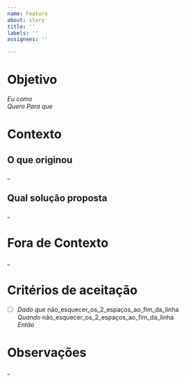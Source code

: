 ```yaml
---
name: Feature
about: story
title: ''
labels: ''
assignees: ''

---
```


# Objetivo

*Eu como*  
*Quero* 
*Para que* 

# Contexto
## O que originou
_
## Qual solução proposta
_

# Fora de Contexto

_

# Critérios de aceitação

- [ ] *Dado que* não_esquecer_os_2_espaços_ao_fim_da_linha  
*Quando* não_esquecer_os_2_espaços_ao_fim_da_linha  
*Então*

# Observações

_
